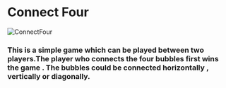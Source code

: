 # Connect Four
![ConnectFour](https://user-images.githubusercontent.com/68684482/124650666-98456c00-deb7-11eb-80e7-87e999d8ab96.png)

### This is a simple game which can be played between two players.The player who connects the four bubbles first wins the game . The bubbles could be connected horizontally , vertically or diagonally.
